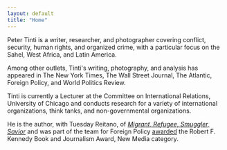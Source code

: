 ```yaml
---
layout: default
title: "Home"
---
```


Peter Tinti is a writer, researcher, and photographer covering conflict, security, human rights, and organized crime, with a particular focus on the Sahel, West Africa, and Latin America.

Among other outlets, Tinti's writing, photography, and analysis has appeared in The New York Times, The Wall Street Journal, The Atlantic, Foreign Policy, and World Politics Review.

Tinti is currently a Lecturer at the Committee on International Relations, University of Chicago and conducts research for a variety of international organizations, think tanks, and non-governmental organizations.

He is the author, with Tuesday Reitano, of *[Migrant, Refugee, Smuggler, Savior](https://www.amazon.com/Migrant-Refugee-Smuggler-Savior-Peter/dp/0190668598)* and was part of the team for Foreign Policy [awarded](https://rfkhumanrights.org/press/2018-rfk-book-and-journalism-award-winners/) the Robert F. Kennedy Book and Journalism Award, New Media category.